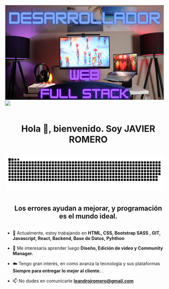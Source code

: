 <img src=github.png width="100%" height="300"  >

<!--horizontal divider(gradiant)-->
<img src="https://user-images.githubusercontent.com/73097560/115834477-dbab4500-a447-11eb-908a-139a6edaec5c.gif">

<!--h1 without bottom border-->
<div id="user-content-toc">
  <ul align="center">
    <summary><h1 style="display: inline-block">Hola 👋, bienvenido. Soy  JAVIER ROMERO   </h1></summary>
  </ul>
</div>


<!--- snake -->
<div align="center">
  <img  src="https://github.com/1999AZZAR/1999AZZAR/blob/main/resources/img/grid-snake.svg"
       alt="snake" /></a>
</div>


<!--h2 without bottom border-->
<div id="user-content-toc">
  <ul align="center">
    <summary><h2 style="display: inline-block">Los errores ayudan a mejorar, y programación es el mundo ideal.</h2></summary>
  </ul>
</div>


<!--Intro start-->
- 🔭 Actualmente, estoy trabajando en **HTML, CSS, Bootstrap SASS , GIT, Javascript, React, Backend, Base de Datos, Pyhthon**

- 🌱 Me interesaría aprender luego **Diseño, Edición de video y Community Manager.**

- ☁️ Tengo gran interés, en como avanza la tecnología y sus plataformas **Siempre para entregar lo mejor al cliente.** .

- 📫 No dudes en comunicarte **leandrojromero@gmail.com**
